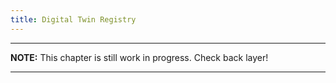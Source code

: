 ```yaml
---
title: Digital Twin Registry
---
```


---
**NOTE:**
This chapter is still work in progress. Check back layer!

---